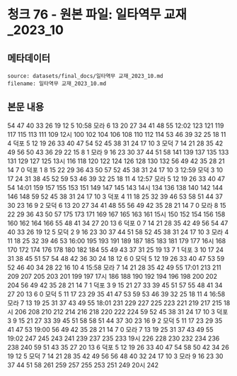 # 청크 76 - 원본 파일: 일타역무 교재_2023_10

## 메타데이터

```
source: datasets/final_docs/일타역무 교재_2023_10.md
filename: 일타역무 교재_2023_10.md
```

## 본문 내용

54 47 40 33 26 19 12 5 10:58 모라 6 13 20 27 34 41 48 55 12:02 123 121 119 117 115 113 111 109 12시 100 102 104 106 108 110 112 114 53 46 39 32 25 18 11 4 덕포 5 12 19 26 33 40 47 54 52 45 38 31 24 17 10 3 모덕 7 14 21 28 35 42 49 56 50 43 36 29 22 15 8 1 모라 9 16 23 30 37 44 51 58 141 139 137 135 133 131 129 127 125 13시 116 118 120 122 124 126 128 130 132 56 49 42 35 28 21 14 7 0 덕포 1 8 15 22 29 36 43 50 57 52 45 38 31 24 17 10 3 12:59 모덕 3 10 17 24 31 38 45 52 59 53 46 39 32 25 18 11 4 12:57 모라 5 12 19 26 33 40 47 54 14:01 159 157 155 153 151 149 147 145 143 14시 134 136 138 140 142 144 146 148 59 52 45 38 31 24 17 10 3 덕포 4 11 18 25 32 39 46 53 58 51 44 37 30 23 16 9 2 모덕 6 13 20 27 34 41 48 55 56 49 42 35 28 21 14 7 0 모라 8 15 22 29 36 43 50 57 175 173 171 169 167 165 163 161 15시 150 152 154 156 158 160 162 164 166 55 48 41 34 27 20 13 6 덕포 0 7 14 21 28 35 42 49 56 54 47 40 33 26 19 12 5 모덕 2 9 16 23 30 37 44 51 58 52 45 38 31 24 17 10 3 모라 4 11 18 25 32 39 46 53 16:00 195 193 191 189 187 185 183 181 179 177 16시 168 170 172 174 176 178 180 182 184 55 49 43 37 31 25 19 13 7 1 덕포 3 10 17 24 31 38 45 51 57 54 48 42 36 30 24 18 12 6 0 모덕 5 12 19 26 33 40 47 53 59 52 46 40 34 28 22 16 10 4 15:58 모라 7 14 21 28 35 42 49 55 17:01 213 211 209 207 205 203 201 199 197 17시 186 188 190 192 194 196 198 200 202 204 56 49 42 35 28 21 14 7 1 덕포 3 9 15 21 27 33 39 45 51 57 55 48 41 34 27 20 13 6 0 모덕 5 11 17 23 29 35 41 47 53 59 53 46 39 32 25 18 11 4 16:58 모라 7 13 19 25 31 37 43 49 55 18:01 231 229 227 225 223 221 219 217 215 18시 206 208 210 212 214 216 218 220 222 224 59 52 45 38 31 24 17 10 3 덕포 3 9 15 21 27 33 39 45 51 58 58 51 44 37 30 23 16 9 2 모덕 5 11 17 23 29 35 41 47 53 19:00 56 49 42 35 28 21 14 7 0 모라 7 13 19 25 31 37 43 49 55 19:02 247 245 243 241 239 237 235 233 19시 226 228 230 232 234 236 238 240 59 51 43 35 27 20 13 6 덕포 5 12 19 26 33 40 47 54 58 50 42 34 26 19 12 5 모덕 7 14 21 28 35 42 49 56 56 48 40 32 24 17 10 3 모라 9 16 23 30 37 44 51 58 261 259 257 255 253 251 249 20시 242